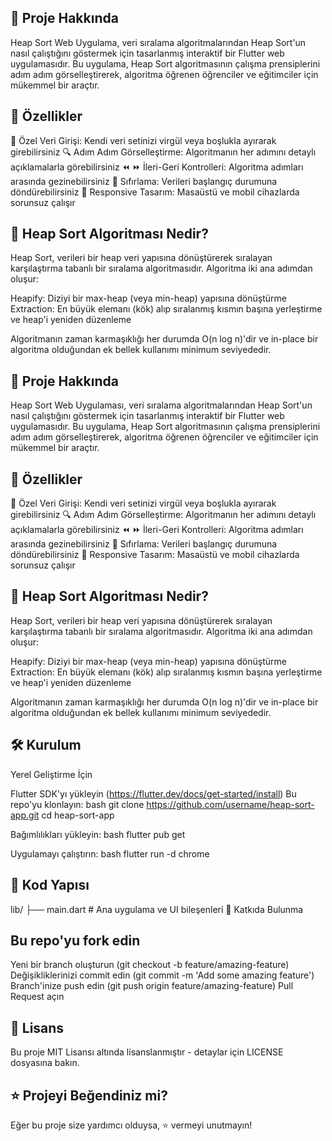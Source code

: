 ## 📝 Proje Hakkında
Heap Sort Web Uygulama, veri sıralama algoritmalarından Heap Sort'un nasıl çalıştığını göstermek için tasarlanmış interaktif bir Flutter web uygulamasıdır. Bu uygulama, Heap Sort algoritmasının çalışma prensiplerini adım adım görselleştirerek, algoritma öğrenen öğrenciler ve eğitimciler için mükemmel bir araçtır.

## 🚀 Özellikler

🔢 Özel Veri Girişi: Kendi veri setinizi virgül veya boşlukla ayırarak girebilirsiniz
🔍 Adım Adım Görselleştirme: Algoritmanın her adımını detaylı açıklamalarla görebilirsiniz
⏪ ⏩ İleri-Geri Kontrolleri: Algoritma adımları arasında gezinebilirsiniz
🔄 Sıfırlama: Verileri başlangıç durumuna döndürebilirsiniz
📱 Responsive Tasarım: Masaüstü ve mobil cihazlarda sorunsuz çalışır

## 🧮 Heap Sort Algoritması Nedir?
Heap Sort, verileri bir heap veri yapısına dönüştürerek sıralayan karşılaştırma tabanlı bir sıralama algoritmasıdır. Algoritma iki ana adımdan oluşur:

Heapify: Diziyi bir max-heap (veya min-heap) yapısına dönüştürme
Extraction: En büyük elemanı (kök) alıp sıralanmış kısmın başına yerleştirme ve heap'i yeniden düzenleme

Algoritmanın zaman karmaşıklığı her durumda O(n log n)'dir ve in-place bir algoritma olduğundan ek bellek kullanımı minimum seviyededir.

## 📝 Proje Hakkında
Heap Sort Web Uygulaması, veri sıralama algoritmalarından Heap Sort'un nasıl çalıştığını göstermek için tasarlanmış interaktif bir Flutter web uygulamasıdır. Bu uygulama, Heap Sort algoritmasının çalışma prensiplerini adım adım görselleştirerek, algoritma öğrenen öğrenciler ve eğitimciler için mükemmel bir araçtır.

## 🚀 Özellikler

🔢 Özel Veri Girişi: Kendi veri setinizi virgül veya boşlukla ayırarak girebilirsiniz
🔍 Adım Adım Görselleştirme: Algoritmanın her adımını detaylı açıklamalarla görebilirsiniz
⏪ ⏩ İleri-Geri Kontrolleri: Algoritma adımları arasında gezinebilirsiniz
🔄 Sıfırlama: Verileri başlangıç durumuna döndürebilirsiniz
📱 Responsive Tasarım: Masaüstü ve mobil cihazlarda sorunsuz çalışır

## 🧮 Heap Sort Algoritması Nedir?
Heap Sort, verileri bir heap veri yapısına dönüştürerek sıralayan karşılaştırma tabanlı bir sıralama algoritmasıdır. Algoritma iki ana adımdan oluşur:

Heapify: Diziyi bir max-heap (veya min-heap) yapısına dönüştürme
Extraction: En büyük elemanı (kök) alıp sıralanmış kısmın başına yerleştirme ve heap'i yeniden düzenleme

Algoritmanın zaman karmaşıklığı her durumda O(n log n)'dir ve in-place bir algoritma olduğundan ek bellek kullanımı minimum seviyededir.

## 🛠️ Kurulum
Yerel Geliştirme İçin

Flutter SDK'yı yükleyin (https://flutter.dev/docs/get-started/install)
Bu repo'yu klonlayın:
bash
git clone https://github.com/username/heap-sort-app.git
cd heap-sort-app

Bağımlılıkları yükleyin:
bash
flutter pub get

Uygulamayı çalıştırın:
bash
flutter run -d chrome

## 🧩 Kod Yapısı
lib/
├── main.dart     # Ana uygulama ve UI bileşenleri
🤝 Katkıda Bulunma

 ## Bu repo'yu fork edin
Yeni bir branch oluşturun (git checkout -b feature/amazing-feature)
Değişikliklerinizi commit edin (git commit -m 'Add some amazing feature')
Branch'inize push edin (git push origin feature/amazing-feature)
Pull Request açın

## 📄 Lisans
Bu proje MIT Lisansı altında lisanslanmıştır - detaylar için LICENSE dosyasına bakın.
## ⭐  Projeyi Beğendiniz mi?
Eğer bu proje size yardımcı olduysa, ⭐️ vermeyi unutmayın!
